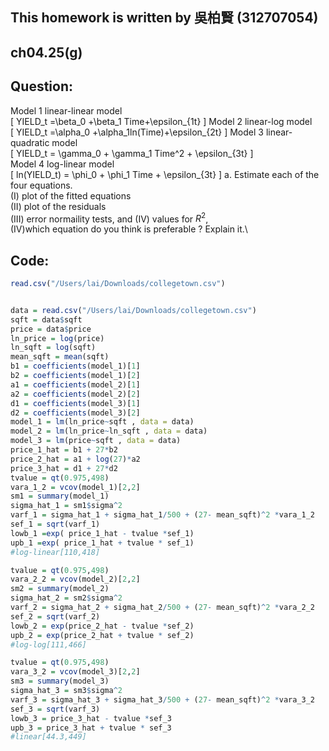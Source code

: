 ## This homework is written by 吳柏賢 (312707054)

## ch04.25(g)

## Question:


Model 1 linear-linear model\
\[
YIELD_t =\beta_0 +\beta_1 Time+\epsilon_{1t}
\]
Model 2 linear-log model\
\[
YIELD_t =\alpha_0 +\alpha_1ln(Time)+\epsilon_{2t}
\]
Model 3 linear-quadratic model\
\[
YIELD_t = \gamma_0 + \gamma_1 Time^2 + \epsilon_{3t}
\]
\
Model 4 log-linear model\
\[
ln(YIELD_t) = \phi_0 + \phi_1 Time + \epsilon_{3t}
\]
a. Estimate each of the four equations.\
(I) plot of the fitted equations \
(II) plot of the residuals \
(III) error normaility tests, and (IV) values for $R^2$, \
(IV)which equation do you think is preferable ? Explain it.\



## Code:


```r
read.csv("/Users/lai/Downloads/collegetown.csv")
```

```

```

```r
data = read.csv("/Users/lai/Downloads/collegetown.csv")
sqft = data$sqft
price = data$price
ln_price = log(price)
ln_sqft = log(sqft)
mean_sqft = mean(sqft)
b1 = coefficients(model_1)[1]
b2 = coefficients(model_1)[2]
a1 = coefficients(model_2)[1]
a2 = coefficients(model_2)[2]
d1 = coefficients(model_3)[1]
d2 = coefficients(model_3)[2]
model_1 = lm(ln_price~sqft , data = data)
model_2 = lm(ln_price~ln_sqft , data = data)
model_3 = lm(price~sqft , data = data)
price_1_hat = b1 + 27*b2
price_2_hat = a1 + log(27)*a2
price_3_hat = d1 + 27*d2
tvalue = qt(0.975,498)
vara_1_2 = vcov(model_1)[2,2]
sm1 = summary(model_1)
sigma_hat_1 = sm1$sigma^2 
varf_1 = sigma_hat_1 + sigma_hat_1/500 + (27- mean_sqft)^2 *vara_1_2 
sef_1 = sqrt(varf_1)
lowb_1 =exp( price_1_hat - tvalue *sef_1)
upb_1 =exp( price_1_hat + tvalue * sef_1)
#log-linear[110,418]

tvalue = qt(0.975,498)
vara_2_2 = vcov(model_2)[2,2]
sm2 = summary(model_2)
sigma_hat_2 = sm2$sigma^2 
varf_2 = sigma_hat_2 + sigma_hat_2/500 + (27- mean_sqft)^2 *vara_2_2 
sef_2 = sqrt(varf_2)
lowb_2 = exp(price_2_hat - tvalue *sef_2)
upb_2 = exp(price_2_hat + tvalue * sef_2)
#log-log[111,466]

tvalue = qt(0.975,498)
vara_3_2 = vcov(model_3)[2,2]
sm3 = summary(model_3)
sigma_hat_3 = sm3$sigma^2
varf_3 = sigma_hat_3 + sigma_hat_3/500 + (27- mean_sqft)^2 *vara_3_2
sef_3 = sqrt(varf_3)
lowb_3 = price_3_hat - tvalue *sef_3
upb_3 = price_3_hat + tvalue * sef_3
#linear[44.3,449]
```

